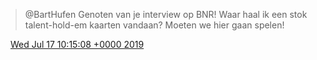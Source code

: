 > @BartHufen Genoten van je interview op BNR\! Waar haal ik een stok talent\-hold\-em kaarten vandaan? Moeten we hier gaan spelen\!

<img src="../../media/tweet.ico" width="12" /> [Wed Jul 17 10:15:08 +0000 2019](https://twitter.com/DromerDenker/status/1151435156659625984)